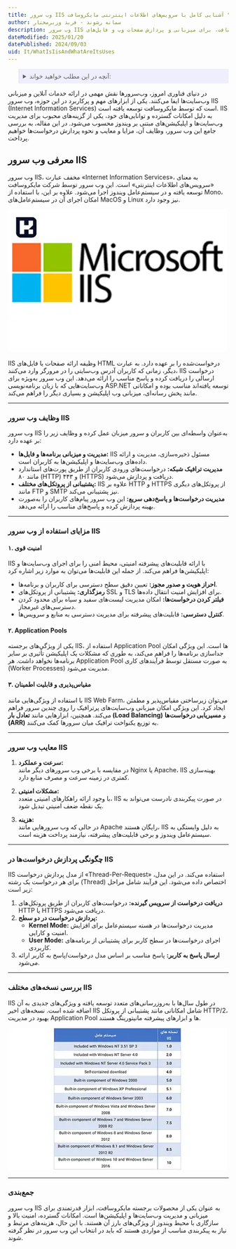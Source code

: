 ```yaml
---
title: وب سرور IIS چیست؟ آشنایی کامل با سرویس‌های اطلاعات اینترنتی مایکروسافت
author: سمانه رشوند - فربد وزیرمختار
description: وب سرور IIS مایکروسافت، برای میزبانی و پردازش صفحات وب و فایل‌های HTML طراحی شده و با امکانات امنیتی قوی و مقیاس‌پذیری بالا، به مدیریت بهینه درخواست‌های وب کمک می‌کند.
dateModified: 2025/01/20
datePublished: 2024/09/03
uid: It/WhatIsIisAndWhatAreItsUses
---
```


<blockquote style="background-color:#eeeefc; padding:0.5rem">
<details>
  <summary>آنچه در این مطلب خواهید خواند:</summary>
  <ul>
    <li>معرفی وب سرور IIS</li>
    <li>وظایف وب سرور IIS</li>
    <li>مزایای استفاده از وب سرور IIS</li>
    <li>معایب وب سرور IIS</li>
    <li>چگونگی پردازش درخواست‌ها در IIS</li>
    <li>بررسی نسخه‌های مختلف IIS</li>
  </ul>
</details>
</blockquote>

در دنیای فناوری امروز، وب‌سرورها نقش مهمی در ارائه خدمات آنلاین و میزبانی وب‌سایت‌ها ایفا می‌کنند. یکی از ابزارهای مهم و پرکاربرد در این حوزه، وب سرور IIS (Internet Information Services) است که توسط مایکروسافت توسعه یافته است. IIS به دلیل امکانات گسترده و توانایی‌های خود، یکی از گزینه‌های محبوب برای مدیریت وب‌سایت‌ها و اپلیکیشن‌های مبتنی بر ویندوز محسوب می‌شود. در این مقاله، به بررسی جامع این وب سرور، وظایف آن، مزایا و معایب و نحوه پردازش درخواست‌ها خواهیم پرداخت.

## معرفی وب سرور IIS
وب سرور IIS، مخفف عبارت «Internet Information Services»، به معنای «سرویس‌های اطلاعات اینترنتی» است. این وب سرور توسط شرکت مایکروسافت توسعه یافته و در سیستم‌عامل ویندوز اجرا می‌شود. علاوه بر این، با استفاده از Mono، امکان اجرای آن در سیستم‌عامل‌های MacOS و Linux نیز وجود دارد.

![وب سرور IIS چیست؟](./Images/WhatIsIis.webp)

IIS وظیفه ارائه صفحات یا فایل‌های HTML درخواست‌شده را بر عهده دارد. به عبارت دیگر، زمانی که کاربران آدرس وب‌سایتی را در مرورگر وارد می‌کنند، IIS درخواست ارسالی را دریافت کرده و پاسخ مناسب را ارائه می‌دهد. این وب سرور به‌ویژه برای وب‌سایت‌هایی که با زبان برنامه‌نویسی ASP.NET توسعه یافته‌اند مناسب بوده و امکاناتی مانند پخش رسانه‌ای، میزبانی وب اپلیکیشن و بسیاری دیگر را فراهم می‌کند.

---

### وظایف وب سرور IIS
وب سرور IIS به‌عنوان واسطه‌ای بین کاربران و سرور میزبان عمل کرده و وظایف زیر را بر عهده دارد:  

- **مدیریت و میزبانی برنامه‌ها و فایل‌ها:** IIS مسئول ذخیره‌سازی، مدیریت و ارائه داده‌های وب‌سایت‌ها و اپلیکیشن‌ها به کاربران است.  
- **مدیریت ترافیک شبکه:** درخواست‌های ورودی کاربران از طریق پورت‌های استاندارد مانند ۸۰ (HTTP) و ۴۴۳ (HTTPS) دریافت و پردازش می‌شود.  
- **پشتیبانی از پروتکل‌های مختلف:** IIS علاوه بر HTTP و HTTPS از پروتکل‌های دیگری مانند FTP و SMTP نیز پشتیبانی می‌کند.  
- **مدیریت درخواست‌ها و پاسخ‌دهی سریع:** این وب سرور پیام‌های کاربران را به‌صورت بهینه پردازش کرده و پاسخ‌های مناسب را ارائه می‌دهد.  

---

### مزایای استفاده از وب سرور IIS

#### ۱. امنیت قوی
IIS با ارائه قابلیت‌های پیشرفته امنیتی، محیط امنی را برای اجرای وب‌سایت‌ها و اپلیکیشن‌ها فراهم می‌کند. از جمله این قابلیت‌ها می‌توان به موارد زیر اشاره کرد:  
- **احراز هویت و صدور مجوز:** تعیین دقیق سطح دسترسی برای کاربران و برنامه‌ها.  
- **رمزگذاری:** پشتیبانی از پروتکل‌های SSL و TLS برای افزایش امنیت انتقال داده‌ها.  
- **فیلتر کردن درخواست‌ها:** امکان مدیریت لیست‌های سفید و سیاه برای محدود کردن دسترسی‌های غیرمجاز.  
- **کنترل دسترسی:** قابلیت‌های پیشرفته برای مدیریت دسترسی به منابع و سرویس‌ها.  

#### ۲. Application Pools
یکی از ویژگی‌های برجسته IIS، استفاده از Application Pool ها است. این ویژگی امکان جداسازی برنامه‌ها را فراهم می‌کند، به طوری که مشکلات یک اپلیکیشن تأثیری بر سایر برنامه‌ها نخواهد داشت. هر Application Pool به صورت مستقل توسط فرآیندهای کاری (Worker Processes) مدیریت می‌شود.  

#### ۳. مقیاس‌پذیری و قابلیت اطمینان
با استفاده از ویژگی‌هایی مانند IIS Web Farm، می‌توان زیرساختی مقیاس‌پذیر و مطمئن ایجاد کرد. این ویژگی امکان میزبانی وب‌سایت‌های پرترافیک را روی چندین سرور فراهم می‌کند. همچنین، ابزارهایی مانند **تعادل بار (Load Balancing)** و **مسیریابی درخواست‌ها (ARR)** به توزیع یکنواخت ترافیک میان سرورها کمک می‌کنند.  

---

### معایب وب سرور IIS
1. **سرعت و عملکرد:**  
در مقایسه با برخی وب سرورهای دیگر مانند Nginx یا Apache، IIS بهینه‌سازی کمتری در زمینه سرعت و مصرف منابع دارد.  

2. **مشکلات امنیتی:**  
با وجود ارائه راهکارهای امنیتی متعدد، IIS در صورت پیکربندی نادرست می‌تواند به یک نقطه ضعف امنیتی تبدیل شود.  

3. **هزینه:**  
در حالی که وب سرورهایی مانند Apache رایگان هستند، IIS به دلیل وابستگی به سیستم‌عامل ویندوز و برخی قابلیت‌های پیشرفته، نیازمند پرداخت هزینه است.  

---

### چگونگی پردازش درخواست‌ها در IIS
IIS از مدل پردازش درخواست «Thread-Per-Request» استفاده می‌کند. در این مدل، برای هر درخواست یک رشته (Thread) اختصاص داده می‌شود. این فرآیند شامل مراحل زیر است:  
1. **دریافت درخواست از سرویس گیرنده:** درخواست‌های کاربران از طریق پروتکل‌های HTTP یا HTTPS دریافت می‌شود.  
2. **پردازش درخواست در دو سطح:**  
   - **Kernel Mode:** مدیریت درخواست‌ها در هسته سیستم‌عامل برای افزایش امنیت و کارایی.  
   - **User Mode:** اجرای درخواست‌ها در سطح کاربر برای پشتیبانی از برنامه‌های کاربردی.  
3. **ارسال پاسخ به کاربر:** پاسخ مناسب بر اساس مدل درخواست/پاسخ به کاربر ارائه می‌شود.  

---

### بررسی نسخه‌های مختلف IIS
IIS در طول سال‌ها با به‌روزرسانی‌های متعدد توسعه یافته و ویژگی‌های جدیدی به آن اضافه شده است. نسخه‌های اخیر IIS شامل امکاناتی مانند پشتیبانی از پروتکل HTTP/2، بهبود در مدیریت Application Pool ها و ابزارهای پیشرفته مانیتورینگ هستند.  

![بررسی نسخه های مختلف وب سرور IIS](./Images/VersionTable.webp)

---

### جمع‌بندی
وب سرور IIS به عنوان یکی از محصولات برجسته مایکروسافت، ابزار قدرتمندی برای میزبانی و مدیریت وب‌سایت‌ها و اپلیکیشن‌ها است. امکانات گسترده، امنیت بالا و سازگاری با محیط ویندوز از ویژگی‌های بارز آن هستند. با این حال، هزینه‌های مرتبط و نیاز به پیکربندی مناسب از مواردی هستند که باید در انتخاب این وب سرور در نظر گرفته شوند.